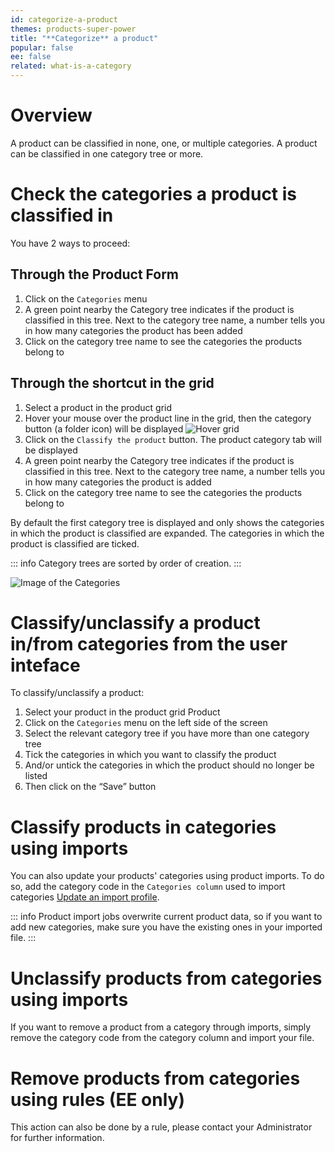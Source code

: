 ```yaml
---
id: categorize-a-product
themes: products-super-power
title: "**Categorize** a product"
popular: false
ee: false
related: what-is-a-category
---
```


# Overview

A product can be classified in none, one, or multiple categories. A product can be classified in one category tree or more.

# Check the categories a product is classified in

You have 2 ways to proceed:

## Through the Product Form

1.  Click on the `Categories` menu
1.  A green point nearby the Category tree indicates if the product is classified in this tree. Next to the category tree name, a number tells you in how many categories the product has been added
1.  Click on the category tree name to see the categories the products belong to

## Through the shortcut in the grid

1.  Select a product in the product grid
1.  Hover your mouse over the product line in the grid, then the category button (a folder icon) will be displayed
![Hover grid](../img/Products_GridHover.png)
1.  Click on the `Classify the product` button. The product category tab will be displayed
1.  A green point nearby the Category tree indicates if the product is classified in this tree. Next to the category tree name, a number tells you in how many categories the product is added
1.  Click on the category tree name to see the categories the products belong to

By default the first category tree is displayed and only shows the categories in which the product is classified are expanded. The categories in which the product is classified are ticked.

::: info
Category trees are sorted by order of creation.
:::

![Image of the Categories](../img/Products_PEF6_Category.png)

# Classify/unclassify a product in/from categories from the user inteface

To classify/unclassify a product:
1.  Select your product in the product grid Product
1.  Click on the `Categories` menu on the left side of the screen
1.  Select the relevant category tree if you have more than one category tree
1.  Tick the categories in which you want to classify the product
1.  And/or untick the categories in which the product should no longer be listed
1.  Then click on the “Save” button

# Classify products in categories using imports

You can also update your products' categories using product imports. To do so, add the category code in the `Categories column` used to import categories [Update an import profile](imports.html#update-an-import-profile).

::: info
Product import jobs overwrite current product data, so if you want to add new categories, make sure you have the existing ones in your imported file.
:::

# Unclassify products from categories using imports

If you want to remove a product from a category through imports, simply remove the category code from the category column and import your file.

# Remove products from categories using rules (EE only)

This action can also be done by a rule, please contact your Administrator for further information.

